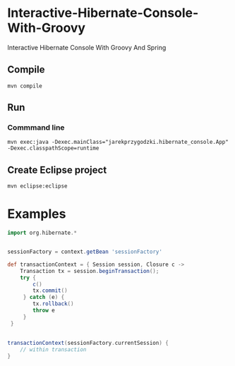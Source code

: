 Interactive-Hibernate-Console-With-Groovy
=========================================

Interactive Hibernate Console With Groovy And Spring

Compile
-------
```
mvn compile
```

Run
---
### Commmand line
```
mvn exec:java -Dexec.mainClass="jarekprzygodzki.hibernate_console.App" -Dexec.classpathScope=runtime
```

Create Eclipse project
----------------------
```
mvn eclipse:eclipse
```

Examples
========

```groovy
import org.hibernate.*


sessionFactory = context.getBean 'sessionFactory'

def transactionContext = { Session session, Closure c -> 
    Transaction tx = session.beginTransaction();
    try {
        c()
        tx.commit()
     } catch (e) {
        tx.rollback()
        throw e
     }
 }
 
 
transactionContext(sessionFactory.currentSession) { 
    // within transaction
}
```